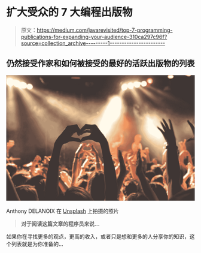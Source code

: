 # 扩大受众的 7 大编程出版物

> 原文：<https://medium.com/javarevisited/top-7-programming-publications-for-expanding-your-audience-310ca297c96f?source=collection_archive---------1----------------------->

## 仍然接受作家和如何被接受的最好的活跃出版物的列表

![](img/845991b49bd4f562f0b4f5e95ceaa426.png)

Anthony DELANOIX 在 [Unsplash](https://unsplash.com?utm_source=medium&utm_medium=referral) 上拍摄的照片

> **对于阅读这篇文章的程序员来说…**

如果你在寻找更多的观点，更高的收入，或者只是想和更多的人分享你的知识，这个列表就是为你准备的…